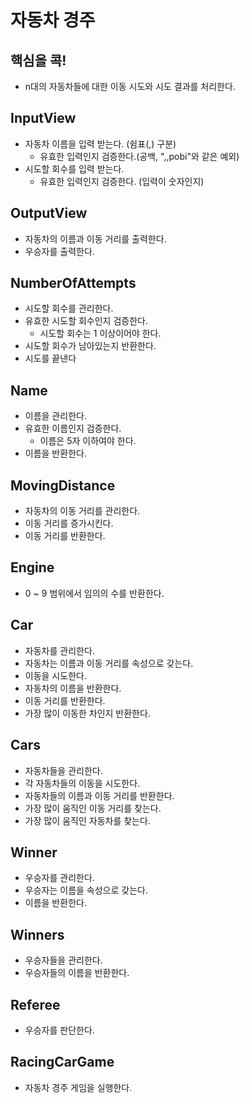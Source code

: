 # 자동차 경주

## 핵심을 콕!

- n대의 자동차들에 대한 이동 시도와 시도 결과를 처리한다.

## InputView

- 자동차 이름을 입력 받는다. (쉼표(,) 구분)
  - 유효한 입력인지 검증한다.(공백, ",,pobi"와 같은 예외)
- 시도할 회수를 입력 받는다.
  - 유효한 입력인지 검증한다. (입력이 숫자인지)

## OutputView
- 자동차의 이름과 이동 거리를 출력한다.
- 우승자를 출력한다.

## NumberOfAttempts
- 시도할 회수를 관리한다.
- 유효한 시도할 회수인지 검증한다.
  - 시도할 회수는 1 이상이어야 한다.
- 시도할 회수가 남아있는지 반환한다.
- 시도를 끝낸다

## Name
- 이름을 관리한다.
- 유효한 이름인지 검증한다. 
  - 이름은 5자 이하여야 한다.
- 이름을 반환한다.

## MovingDistance
- 자동차의 이동 거리를 관리한다.
- 이동 거리를 증가시킨다.
- 이동 거리를 반환한다.

## Engine
- 0 ~ 9 범위에서 임의의 수를 반환한다.

## Car
- 자동차를 관리한다.
- 자동차는 이름과 이동 거리를 속성으로 갖는다.
- 이동을 시도한다.
- 자동차의 이름을 반환한다.
- 이동 거리를 반환한다.
- 가장 많이 이동한 차인지 반환한다.

## Cars
- 자동차들을 관리한다.
- 각 자동차들의 이동을 시도한다.
- 자동차들의 이름과 이동 거리를 반환한다.
- 가장 많이 움직인 이동 거리를 찾는다.
- 가장 많이 움직인 자동차를 찾는다.

## Winner
- 우승자를 관리한다.
- 우승자는 이름을 속성으로 갖는다.
- 이름을 반환한다.

## Winners
- 우승자들을 관리한다.
- 우승자들의 이름을 반환한다.

## Referee
- 우승자를 판단한다.

## RacingCarGame
- 자동차 경주 게임을 실행한다.